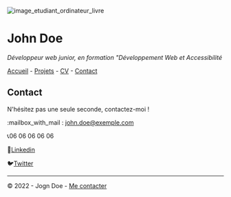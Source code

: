 ![image_etudiant_ordinateur_livre](https://cdn.discordapp.com/attachments/1208043598558400513/1215577342060003338/image.png?ex=65fd419e&is=65eacc9e&hm=49eb395d3af443bd8ce47c404f203635e72e023da201ef21c55a3df8a0b04373&)

# John Doe

*Développeur web junior, en formation "Développement Web et Accessibilité*

[Accueil](README.md) - [Projets](projets.md) - 
[CV](cv.md) - [Contact](contact.md)

## Contact

N'hésitez pas une seule seconde, contactez-moi !

:mailbox_with_mail : john.doe@exemple.com

:telephone_receiver:06 06 06 06 06

:necktie:[Linkedin](https://www.linkedin.com/)

:bird:[Twitter](https://twitter.com/?lang=en)

___

© 2022 - Jogn Doe - [Me contacter](contact.md)